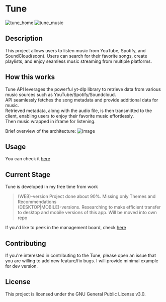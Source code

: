 # Tune

![tune_home](https://github.com/user-attachments/assets/e07b6335-5cfb-4214-8631-fed35046bf85)
![tune_music](https://github.com/user-attachments/assets/fdc656ec-0f52-44f4-a622-ecacbce8907e)

## Description
This project allows users to listen music from YouTube, Spotify, and SoundCloud(soon). Users can search for their favorite songs, create playlists, and enjoy seamless music streaming from multiple platforms.

## How this works
Tune API leverages the powerful yt-dlp library to retrieve data from various music sources such as YouTube/Spotify/Soundcloud. <br />
API seamlessly fetches the song metadata and provide additional data for music. <br />
Retrieved metadata, along with the audio file, is then transmitted to the client, enabling users to enjoy their favorite music effortlessly. <br />
Then music wrapped in iframe for listening.

Brief overview of the architecture:
![image](https://github.com/user-attachments/assets/c87d9520-7a06-40a0-a222-6c030a5d2fae)

## Usage
You can check it [here](https://tuneaudio.fun)

## Current Stage
Tune is developed in my free time from work<br />
>(WEB)-version Project done about 90%. Missing only Themes and Recommendations<br />
>(DESKTOP|MOBILE)-versions. Researching to make efficient transfer to desktop and mobile versions of this app. Will be moved into own repo<br/>

If you'd like to peek in the management board, check [here](https://github.com/users/AlexanderKudr/projects/9/views/1)

## Contributing
If you're interested in contributing to the Tune, please open an issue that you are willing to add new feature/fix bugs. I will provide minimal example for dev version.

## License
This project is licensed under the GNU General Public License v3.0.

